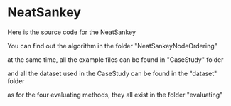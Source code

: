 # NeatSankey

Here is the source code for the NeatSankey

You can find out the algorithm in the folder "NeatSankeyNodeOrdering"

at the same time, all the example files can be found in "CaseStudy" folder

and all the dataset used in the CaseStudy can be found in the "dataset" folder

as for the four evaluating methods, they all exist in the folder "evaluating"
